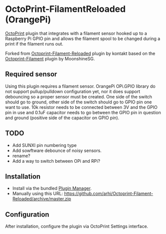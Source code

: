 # OctoPrint-FilamentReloaded (OrangePi)

[OctoPrint](http://octoprint.org/) plugin that integrates with a filament sensor hooked up to a Raspberry Pi GPIO pin and allows the filament spool to be changed during a print if the filament runs out.

Forked from [Octoprint-Filament-Reloaded](https://github.com/kontakt/Octoprint-Filament-Reloaded) plugin by kontakt based on the [Octoprint-Filament](https://github.com/MoonshineSG/Octoprint-Filament) plugin by MoonshineSG.

## Required sensor

Using this plugin requires a filament sensor. OrangePi OPi.GPIO library do not support pullup/pulldown configuration yet, nor it does support debouncing so a proper sensor must be created. One side of the switch should go to ground, other side of the switch should go to GPIO pin one want to use. 10k resistor needs to be connected between 3V and the GPIO pin in use and 0.1uF capacitor needs to go between the GPIO pin in question and ground (positive side of the capacitor on GPIO pin). 


## TODO

* Add SUNXI pin numbering type
* Add sowftware debounce of noisy sensors.
* rename?
* Add a way to switch between OPi and RPi?

## Installation

* Install via the bundled [Plugin Manager](https://github.com/foosel/OctoPrint/wiki/Plugin:-Plugin-Manager).
* Manually using this URL: https://github.com/arhi/Octoprint-Filament-Reloaded/archive/master.zip

## Configuration

After installation, configure the plugin via OctoPrint Settings interface.
